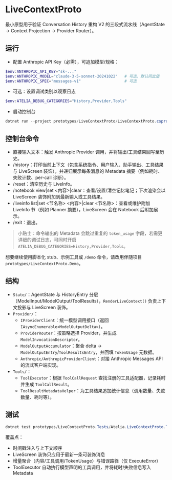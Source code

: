 # LiveContextProto

最小原型用于验证 Conversation History 重构 V2 的三段式流水线（AgentState → Context Projection → Provider Router）。

## 运行

- 配置 Anthropic API Key（必需），可追加模型/规格：

```powershell
$env:ANTHROPIC_API_KEY="sk-..."
$env:ANTHROPIC_MODEL="claude-3-5-sonnet-20241022"   # 可选，默认同此值
$env:ANTHROPIC_SPEC="messages-v1"                   # 可选
```

- 可选：设置调试类别以观察日志

```powershell
$env:ATELIA_DEBUG_CATEGORIES="History,Provider,Tools"
```

- 启动控制台

```powershell
dotnet run --project prototypes/LiveContextProto/LiveContextProto.csproj
```

## 控制台命令
- 直接输入文本：触发 Anthropic Provider 调用，并将输出/工具结果回写至历史。
- /history：打印当前上下文（包含系统指令、用户输入、助手输出、工具结果与 LiveScreen 装饰），并递归展示每条消息的 Metadata 摘要（例如耗时、失败计数、per-call 诊断）。
- /reset：清空历史与 LiveInfo。
- /notebook view|set <内容>|clear：查看/设置/清空记忆笔记；下次渲染会以 LiveScreen 装饰附加到最新输入或工具结果。
- /liveinfo list|set <节名称> <内容>|clear <节名称>：查看或维护附加 LiveInfo 节（例如 Planner 摘要），LiveScreen 会在 Notebook 后附加展示。
- /exit：退出。

> 小贴士：命令输出的 Metadata 会跳过重复的 `token_usage` 字段，若需更详细的调试日志，可同时开启 `ATELIA_DEBUG_CATEGORIES=History,Provider,Tools`。

想要继续使用脚本化 stub、示例工具或 `/demo` 命令，请改用伴随项目 `prototypes/LiveContextProto.Demo`。

## 结构
- `State/`：AgentState 与 HistoryEntry 分层（ModelInput/ModelOutput/ToolResults），`RenderLiveContext()` 负责上下文投影与 LiveScreen 装饰。
- `Provider/`：
  - `IProviderClient`：统一模型调用接口（返回 `IAsyncEnumerable<ModelOutputDelta>`）。
  - `ProviderRouter`：按策略选择 Provider，并生成 `ModelInvocationDescriptor`。
  - `ModelOutputAccumulator`：聚合 delta → `ModelOutputEntry`/`ToolResultsEntry`，并回填 `TokenUsage` 元数据。
  - `Anthropic/AnthropicProviderClient`：对接 Anthropic Messages API 的流式客户端实现。
- `Tools/`：
  - `ToolExecutor`：根据 `ToolCallRequest` 查找注册的工具适配器，记录耗时并生成 `ToolCallResult`。
  - `ToolResultMetadataHelper`：为工具结果追加统计信息（调用数量、失败数量、耗时等）。

## 测试

```powershell
dotnet test prototypes/LiveContextProto.Tests/Atelia.LiveContextProto.Tests.csproj
```

覆盖点：
- 时间戳注入与上下文顺序
- LiveScreen 装饰只应用于最新一条可装饰消息
- 增量聚合（内容/工具调用/TokenUsage）与错误路径（仅 ExecuteError）
- ToolExecutor 自动执行模型声明的工具调用，并将耗时/失败信息写入 Metadata

